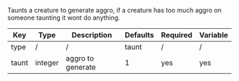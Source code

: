Taunts a creature to generate aggro, if a creature has too much aggro on someone taunting it wont do anything.

| Key | Type | Description | Defaults | Required | Variable |
|-|-|-|-|-|-|
| type | / | / | taunt | / | / |
| taunt | integer | aggro to generate | 1 | yes | yes |